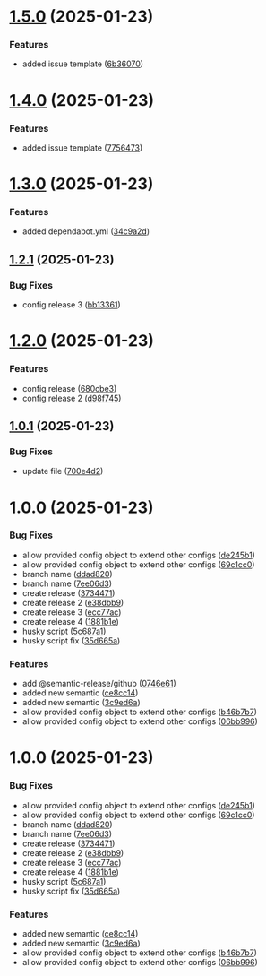 # [1.5.0](https://github.com/iHaiduk/test-release/compare/v1.4.0...v1.5.0) (2025-01-23)


### Features

* added issue template ([6b36070](https://github.com/iHaiduk/test-release/commit/6b360703e9bba5603144448d1fec1d2531cc3d8a))

# [1.4.0](https://github.com/iHaiduk/test-release/compare/v1.3.0...v1.4.0) (2025-01-23)


### Features

* added issue template ([7756473](https://github.com/iHaiduk/test-release/commit/7756473f72bb8f677b4a1fd85209384f5972d3ac))

# [1.3.0](https://github.com/iHaiduk/test-release/compare/v1.2.1...v1.3.0) (2025-01-23)


### Features

* added dependabot.yml ([34c9a2d](https://github.com/iHaiduk/test-release/commit/34c9a2dcacd7cd4b8ab8f4ff0fd85871a54ed7d1))

## [1.2.1](https://github.com/iHaiduk/test-release/compare/v1.2.0...v1.2.1) (2025-01-23)


### Bug Fixes

* config release 3 ([bb13361](https://github.com/iHaiduk/test-release/commit/bb13361bfe2dc0e2529497d0505da3b6ac863a2b))

# [1.2.0](https://github.com/iHaiduk/test-release/compare/v1.1.0...v1.2.0) (2025-01-23)


### Features

* config release ([680cbe3](https://github.com/iHaiduk/test-release/commit/680cbe34ba8f639333f04e0909ea3da69a302d95))
* config release 2 ([d98f745](https://github.com/iHaiduk/test-release/commit/d98f7456ab85a92ca462db85d59f955ee2360f57))

## [1.0.1](https://github.com/iHaiduk/test-release/compare/v1.0.0...v1.0.1) (2025-01-23)


### Bug Fixes

* update file ([700e4d2](https://github.com/iHaiduk/test-release/commit/700e4d2e467454577c35111f0e3ffb44a9aefcda))

# 1.0.0 (2025-01-23)


### Bug Fixes

* allow provided config object to extend other configs ([de245b1](https://github.com/iHaiduk/test-release/commit/de245b12a1033e9934cac006b401b9f8958e6373))
* allow provided config object to extend other configs ([69c1cc0](https://github.com/iHaiduk/test-release/commit/69c1cc01884eccd6c7428d749ebe78336beb6a96))
* branch name ([ddad820](https://github.com/iHaiduk/test-release/commit/ddad8201fe6136ec885dac0367425d0ef5bdb4db))
* branch name ([7ee06d3](https://github.com/iHaiduk/test-release/commit/7ee06d35a95045fd7793b40e9482cc4c2f9ff165))
* create release ([3734471](https://github.com/iHaiduk/test-release/commit/37344713887daeb3d00995dd494e973a133b742f))
* create release 2 ([e38dbb9](https://github.com/iHaiduk/test-release/commit/e38dbb9e6e89d19c8e683b2ec37073e74828acca))
* create release 3 ([ecc77ac](https://github.com/iHaiduk/test-release/commit/ecc77ac55bcc31f4e23b57667e33bb5f58ade018))
* create release 4 ([1881b1e](https://github.com/iHaiduk/test-release/commit/1881b1e9951b0ae3d9d6eedb9930620c9a0cf0a3))
* husky script ([5c687a1](https://github.com/iHaiduk/test-release/commit/5c687a16d2fe1301edfef3c27fa00b479ef6761b))
* husky script fix ([35d665a](https://github.com/iHaiduk/test-release/commit/35d665aa1ab5b052122e29944e2ca9c98c24d103))


### Features

* add @semantic-release/github ([0746e61](https://github.com/iHaiduk/test-release/commit/0746e61610bd76448ebbc65b366a04afbc1450e1))
* added new semantic ([ce8cc14](https://github.com/iHaiduk/test-release/commit/ce8cc145993037d848d1d590df44cb58a0ed09e7))
* added new semantic ([3c9ed6a](https://github.com/iHaiduk/test-release/commit/3c9ed6ada1b0011fedf752b4f7c14852e9cefe6e))
* allow provided config object to extend other configs ([b46b7b7](https://github.com/iHaiduk/test-release/commit/b46b7b7de9e6e0cdeebc0c857d369192b75d4fa2))
* allow provided config object to extend other configs ([06bb996](https://github.com/iHaiduk/test-release/commit/06bb996f22db42c54404383ca2a36ef61a20496a))

# 1.0.0 (2025-01-23)


### Bug Fixes

* allow provided config object to extend other configs ([de245b1](https://github.com/iHaiduk/test-release/commit/de245b12a1033e9934cac006b401b9f8958e6373))
* allow provided config object to extend other configs ([69c1cc0](https://github.com/iHaiduk/test-release/commit/69c1cc01884eccd6c7428d749ebe78336beb6a96))
* branch name ([ddad820](https://github.com/iHaiduk/test-release/commit/ddad8201fe6136ec885dac0367425d0ef5bdb4db))
* branch name ([7ee06d3](https://github.com/iHaiduk/test-release/commit/7ee06d35a95045fd7793b40e9482cc4c2f9ff165))
* create release ([3734471](https://github.com/iHaiduk/test-release/commit/37344713887daeb3d00995dd494e973a133b742f))
* create release 2 ([e38dbb9](https://github.com/iHaiduk/test-release/commit/e38dbb9e6e89d19c8e683b2ec37073e74828acca))
* create release 3 ([ecc77ac](https://github.com/iHaiduk/test-release/commit/ecc77ac55bcc31f4e23b57667e33bb5f58ade018))
* create release 4 ([1881b1e](https://github.com/iHaiduk/test-release/commit/1881b1e9951b0ae3d9d6eedb9930620c9a0cf0a3))
* husky script ([5c687a1](https://github.com/iHaiduk/test-release/commit/5c687a16d2fe1301edfef3c27fa00b479ef6761b))
* husky script fix ([35d665a](https://github.com/iHaiduk/test-release/commit/35d665aa1ab5b052122e29944e2ca9c98c24d103))


### Features

* added new semantic ([ce8cc14](https://github.com/iHaiduk/test-release/commit/ce8cc145993037d848d1d590df44cb58a0ed09e7))
* added new semantic ([3c9ed6a](https://github.com/iHaiduk/test-release/commit/3c9ed6ada1b0011fedf752b4f7c14852e9cefe6e))
* allow provided config object to extend other configs ([b46b7b7](https://github.com/iHaiduk/test-release/commit/b46b7b7de9e6e0cdeebc0c857d369192b75d4fa2))
* allow provided config object to extend other configs ([06bb996](https://github.com/iHaiduk/test-release/commit/06bb996f22db42c54404383ca2a36ef61a20496a))
